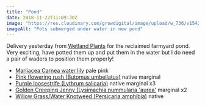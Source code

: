 ```yaml
---
title: "Pond"
date: 2018-11-22T11:09:30Z
image: "https://res.cloudinary.com/growdigital/image/upload/w_736/v1542839619/pond-plants-7C7BD299.jpg"
imageAlt: "Pots submerged under water in new pond"
---
```


Delivery yesterday from [Wetland Plants](https://wetland-plants.co.uk) for the reclaimed farmyard pond. Very exciting, have potted them up and put them in the water but I do need a pair of waders to position them properly!

* [Marliacea Carnea water lily](https://wetland-plants.co.uk/shop/water-lilies/marliacea-carnea/) pale pink
* [Pink flowering rush (Butomus umbellatus)](https://wetland-plants.co.uk/shop/marginal-pond-plants/butomus-alba/) native marginal
* [Purple loosestrife (Lythrum salicaria)](https://wetland-plants.co.uk/shop/british-native/lythrum-salicaria-purple-lossestrife-native/) native marginal x3
* [Golden Creeping Jenny (Lysimachia nummularia 'aurea'](https://wetland-plants.co.uk/shop/marginal-pond-plants/lysimachia-nummularia-aurea/) marginal x2
* [Willow Grass/Water Knotweed (Persicaria amphibia)](https://wetland-plants.co.uk/shop/aquatic-pond-plants/polygonum-amphibum-willow-grass-or-amphibius-bistrowort/) native
